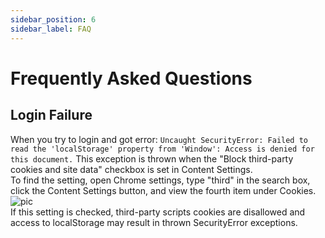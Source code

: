 ```yaml
---
sidebar_position: 6
sidebar_label: FAQ
---
```


# Frequently Asked Questions

## Login Failure
When you try to login and got error: `Uncaught SecurityError: Failed to read the 'localStorage' property from 'Window': Access is denied for this document.` This exception is thrown when the "Block third-party cookies and site data" checkbox is set in Content Settings.  
To find the setting, open Chrome settings, type "third" in the search box, click the Content Settings button, and view the fourth item under Cookies.
![pic](https://www.chromium.org/for-testers/bug-reporting-guidelines/uncaught-securityerror-failed-to-read-the-localstorage-property-from-window-access-is-denied-for-this-document/blockthirdpartycookies.png)  
If this setting is checked, third-party scripts cookies are disallowed and access to localStorage may result in thrown SecurityError exceptions.